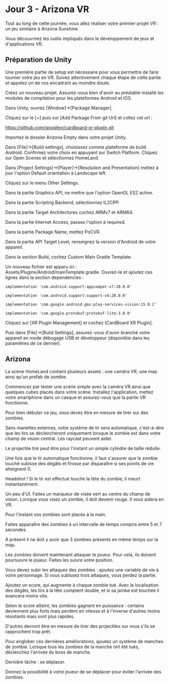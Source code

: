 # Jour 3 - Arizona VR

Tout au long de cette journée, vous allez réaliser votre premier projet VR : un jeu similaire à Arizona Sunshine.

Vous découvrirez les outils impliqués dans le développement de jeux et d'applications VR.

## Préparation de Unity

Une première partie de setup est nécessaire pour vous permettre de faire tourner votre jeu en VR. Suivez attentivement chaque étape de cette partie et appelez un de vos encadrant au moindre doute.

Créez un nouveau projet. Assurez-vous bien d'avoir au préalable installé les modules de compilation pour les plateformes Android et IOS.

Dans Unity, ouvrez [Window]->[Package Manager].

Cliquez sur le [+] puis sur [Add Package From git Url] et collez cet url :

<https://github.com/googlevr/cardboard-xr-plugin.git>

Importez le dossier Arizona Empty dans votre projet Unity.

Dans [File]->[Build settings], choisissez comme plateforme de build Android. Confirmez votre choix en appuyant sur Switch Platform. Cliquez sur Open Scenes et sélectionnez HomeLand.

Dans [Project Settings]->[Player]->[Resolution and Presentation] mettez à jour l'option Default orientation à Landscape left.

Cliquez sur le menu Other Settings.

Dans la partie Graphics API, ne mettre que l'option OpenGL ES2 active.

Dans la partie Scripting Backend, sélectionnez IL2CPP.

Dans la partie Target Architectures cochez ARMv7 et ARM64.

Dans la partie Internet Access, passez l'option à required.

Dans la partie Package Name, mettez PoCVR.

Dans la partie API Target Level, renseignez la version d'Android de votre appareil.

Dans la section Build, cochez Custom Main Gradle Template.

Un nouveau fichier est apparu ici : Assets/Plugins/Android/mainTemplate.gradle. Ouvrez-le et ajoutez ces lignes dans la section dependencies :

```shell
implementation 'com.android.support:appcompat-v7:28.0.0'

implementation 'com.android.support:support-v4:28.0.0'

implementation 'com.google.android.gms:play-services-vision:15.0.2'

implementation 'com.google.protobuf:protobuf-lite:3.0.0'
```

Cliquez sur [XR Plugin Management] et cochez [CardBoard XR Plugin].

Puis dans [File]->[Build Settings], assurez-vous d'avoir branché votre appareil en mode débogage USB et développeur (disponible dans les paramètres de ce dernier).

## Arizona

La scène HomeLand contient plusieurs assets : une caméra VR, une map ainsi qu'un prefab de zombie.

Commencez par tester une scène simple avec la caméra VR ainsi que quelques cubes placés dans votre scène. Installez l'application, mettez votre smartphone dans un casque et assurez-vous que la partie VR fonctionne.

Pour bien débuter ce jeu, vous devez être en mesure de tirer sur des zombies.

Sans manettes externes, votre système de tir sera automatique, c'est-à-dire que les tirs se déclencheront uniquement lorsque le zombie est dans votre champ de vision central. Les raycast peuvent aider.

Le projectile tiré peut être pour l'instant un simple cylindre de taille réduite.

Une fois que le tir automatique fonctionne, il faut s'assurer que le zombie touché subisse des dégâts et finisse par disparaître si ses points de vie atteignent 0.

Headshot ! Si le tir est effectué touche la tête du zombie, il meurt instantanément.

Un peu d'UI. Faites un marqueur de visée vert au centre du champ de vision. Lorsque vous visez un zombie, il doit devenir rouge. Il vous aidera en VR.

Pour l'instant vos zombies sont placés à la main.

Faites apparaître des zombies à un intervalle de temps compris entre 5 et 7 secondes.

À présent il ne doit y avoir que 3 zombies présents en même temps sur la map.

Les zombies doivent maintenant attaquer le joueur. Pour cela, ils doivent poursuivre le joueur. Faites les suivre votre position.

Vous devez subir les attaques des zombies : ajoutez une variable de vie à votre personnage. Si vous subissez trois attaques, vous perdez la partie.

Ajoutez un score, qui augmente à chaque zombie tué. Avec la localisation des dégâts, les tirs à la tête comptent double, et si sa jambe est touchée il avancera moins vite.

Selon le score atteint, les zombies gagnent en puissance : certains deviennent plus forts mais perdent en vitesse et à l'inverse d'autres moins résistants mais sont plus rapides.

D'autres devront être en mesure de tirer des projectiles sur vous s'ils se rapprochent trop prêt.

Pour englober ces dernières améliorations, ajoutez un système de manches de zombie. Lorsque tous les zombies de la manche ont été tués, déclenchez l'arrivée du boss de manche.

Dernière tâche : se déplacer.

Donnez la possibilité à votre joueur de se déplacer pour éviter l'arrivée des zombies.
